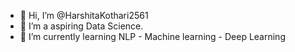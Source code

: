 - 👋 Hi, I’m @HarshitaKothari2561
- 👀 I’m a aspiring Data Science.
- 🌱 I’m currently learning NLP - Machine learning - Deep Learning
  
<!---
HarshitaKothari2561/HarshitaKothari2561 is a ✨ special ✨ repository because its `README.md` (this file) appears on your GitHub profile.
You can click the Preview link to take a look at your changes.
--->

